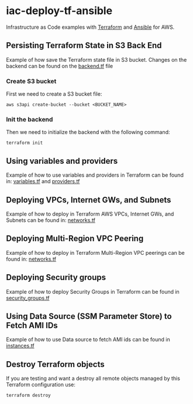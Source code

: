 
# iac-deploy-tf-ansible 

Infrastructure as Code examples with [Terraform](https://www.terraform.io/) and [Ansible](https://www.ansible.com/) for AWS.

## Persisting Terraform State in S3 Back End
Example of how save the Terraform state file in S3 bucket. Changes on the backend can be found on the [backend.tf](backend.tf) file

### Create S3 bucket 

First we need to create a S3 bucket file:

    aws s3api create-bucket --bucket <BUCKET_NAME>

### Init the backend 
Then we need to initialize the backend with the following command:

    terraform init

## Using variables and providers

Example of how to use variables and providers in Terraform can be found in: [variables.tf](variables.tf) and [providers.tf](providers.tf)

## Deploying VPCs, Internet GWs, and Subnets

Example of how to deploy in Terraform AWS VPCs, Internet GWs, and Subnets can be found in: [networks.tf](networks.tf) 
## Deploying Multi-Region VPC Peering

Example of how to deploy in Terraform Multi-Region VPC peerings can be found in: [networks.tf](networks.tf) 

## Deploying Security groups

Example of how to deploy Security Groups in Terraform can be found in [security_groups.tf](security_groups.tf) 


## Using Data Source (SSM Parameter Store) to Fetch AMI IDs

Example of how to use Data source to fetch AMI ids can be found in [instances.tf](instances.tf) 

## Destroy Terraform objects

If you are testing and want a destroy all remote objects managed by this Terraform configuration use:

    terraform destroy

